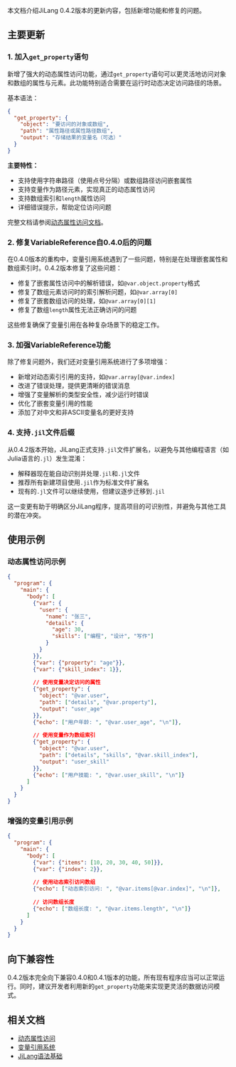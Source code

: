 本文档介绍JiLang 0.4.2版本的更新内容，包括新增功能和修复的问题。

## 主要更新

### 1. 加入`get_property`语句

新增了强大的动态属性访问功能，通过`get_property`语句可以更灵活地访问对象和数组的属性与元素。此功能特别适合需要在运行时动态决定访问路径的场景。

基本语法：

```json
{
  "get_property": {
    "object": "要访问的对象或数组",
    "path": "属性路径或属性路径数组",
    "output": "存储结果的变量名（可选）"
  }
}
```

**主要特性：**

- 支持使用字符串路径（使用点号分隔）或数组路径访问嵌套属性
- 支持变量作为路径元素，实现真正的动态属性访问
- 支持数组索引和`length`属性访问
- 详细错误提示，帮助定位访问问题

完整文档请参阅[动态属性访问文档](dynamic_property_access.zh.md)。

### 2. 修复VariableReference自0.4.0后的问题

在0.4.0版本的重构中，变量引用系统遇到了一些问题，特别是在处理嵌套属性和数组索引时。0.4.2版本修复了这些问题：

- 修复了嵌套属性访问中的解析错误，如`@var.object.property`格式
- 修复了数组元素访问时的索引解析问题，如`@var.array[0]`
- 修复了嵌套数组访问的处理，如`@var.array[0][1]`
- 修复了数组`length`属性无法正确访问的问题

这些修复确保了变量引用在各种复杂场景下的稳定工作。

### 3. 加强VariableReference功能

除了修复问题外，我们还对变量引用系统进行了多项增强：

- 新增对动态索引引用的支持，如`@var.array[@var.index]`
- 改进了错误处理，提供更清晰的错误消息
- 增强了变量解析的类型安全性，减少运行时错误
- 优化了嵌套变量引用的性能
- 添加了对中文和非ASCII变量名的更好支持

### 4. 支持`.jil`文件后缀

从0.4.2版本开始，JiLang正式支持`.jil`文件扩展名，以避免与其他编程语言（如Julia语言的`.jl`）发生混淆：

- 解释器现在能自动识别并处理`.jil`和`.jl`文件
- 推荐所有新建项目使用`.jil`作为标准文件扩展名
- 现有的`.jl`文件可以继续使用，但建议逐步迁移到`.jil`

这一变更有助于明确区分JiLang程序，提高项目的可识别性，并避免与其他工具的潜在冲突。

## 使用示例

### 动态属性访问示例

```json
{
  "program": {
    "main": {
      "body": [
        {"var": {
          "user": {
            "name": "张三",
            "details": {
              "age": 30,
              "skills": ["编程", "设计", "写作"]
            }
          }
        }},
        {"var": {"property": "age"}},
        {"var": {"skill_index": 1}},
        
        // 使用变量决定访问的属性
        {"get_property": {
          "object": "@var.user",
          "path": ["details", "@var.property"],
          "output": "user_age"
        }},
        {"echo": ["用户年龄: ", "@var.user_age", "\n"]},
        
        // 使用变量作为数组索引
        {"get_property": {
          "object": "@var.user",
          "path": ["details", "skills", "@var.skill_index"],
          "output": "user_skill"
        }},
        {"echo": ["用户技能: ", "@var.user_skill", "\n"]}
      ]
    }
  }
}
```

### 增强的变量引用示例

```json
{
  "program": {
    "main": {
      "body": [
        {"var": {"items": [10, 20, 30, 40, 50]}},
        {"var": {"index": 2}},
        
        // 使用动态索引访问数组
        {"echo": ["动态索引访问: ", "@var.items[@var.index]", "\n"]},
        
        // 访问数组长度
        {"echo": ["数组长度: ", "@var.items.length", "\n"]}
      ]
    }
  }
}
```

## 向下兼容性

0.4.2版本完全向下兼容0.4.0和0.4.1版本的功能，所有现有程序应当可以正常运行。同时，建议开发者利用新的`get_property`功能来实现更灵活的数据访问模式。

## 相关文档

- [动态属性访问](dynamic_property_access.zh.md)
- [变量引用系统](variable_reference.zh.md)
- [JiLang语法基础](syntax_basics.zh.md) 